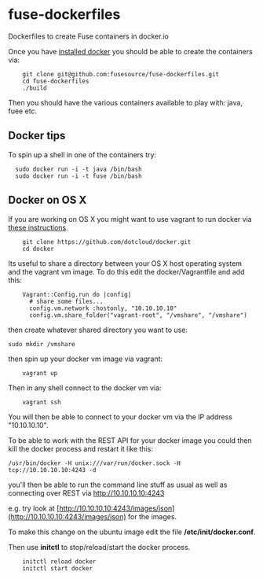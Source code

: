 fuse-dockerfiles
================

Dockerfiles to create Fuse containers in docker.io

Once you have [installed docker](https://www.docker.io/gettingstarted/#h_installation) you should be able to create the containers via:

		git clone git@github.com:fusesource/fuse-dockerfiles.git
		cd fuse-dockerfiles
		./build

Then you should have the various containers available to play with: java, fuee etc.

		
Docker tips
-----------

To spin up a shell in one of the containers try:

	  sudo docker run -i -t java /bin/bash
	  sudo docker run -i -t fuse /bin/bash
		
Docker on OS X
--------------

If you are working on OS X you might want to use vagrant to run docker via [these instructions](http://docs.docker.io/en/latest/installation/vagrant/).

		git clone https://github.com/dotcloud/docker.git
		cd docker

Its useful to share a directory between your OS X host operating system and the vagrant vm image. To do this edit the docker/Vagrantfile and add this:


		Vagrant::Config.run do |config|
		  # share some files...
		  config.vm.network :hostonly, "10.10.10.10"
		  config.vm.share_folder("vagrant-root", "/vmshare", "/vmshare")

then create whatever shared directory you want to use:

    sudo mkdir /vmshare

then spin up your docker vm image via vagrant:	

		vagrant up

Then in any shell connect to the docker vm via:

		vagrant ssh

You will then be able to connect to your docker vm via the IP address "10.10.10.10".

To be able to work with the REST API for your docker image you could then kill the docker process and restart it like this:

    /usr/bin/docker -H unix:///var/run/docker.sock -H tcp://10.10.10.10:4243 -d
		
you'll then be able to run the command line stuff as usual as well as connecting over REST via http://10.10.10.10:4243 

e.g. try look at [http://10.10.10.10:4243/images/json](http://10.10.10.10:4243/images/json) for the images.

To make this change on the ubuntu image edit the file **/etc/init/docker.conf**. 

Then use **initctl** to stop/reload/start the docker process.

		initctl reload docker
		initctl start docker


	
			